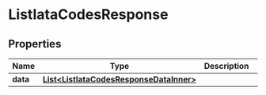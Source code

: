 

# ListIataCodesResponse


## Properties

| Name | Type | Description | Notes |
|------------ | ------------- | ------------- | -------------|
|**data** | [**List&lt;ListIataCodesResponseDataInner&gt;**](ListIataCodesResponseDataInner.md) |  |  [optional] |



